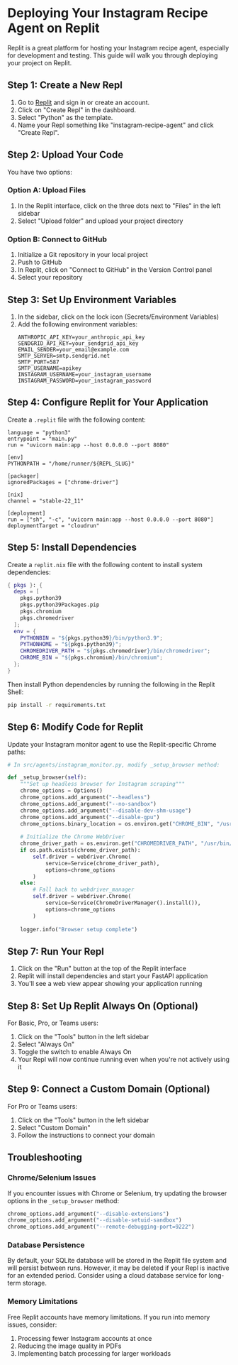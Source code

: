 # Deploying Your Instagram Recipe Agent on Replit

Replit is a great platform for hosting your Instagram recipe agent, especially for development and testing. This guide will walk you through deploying your project on Replit.

## Step 1: Create a New Repl

1. Go to [Replit](https://replit.com/) and sign in or create an account.
2. Click on "Create Repl" in the dashboard.
3. Select "Python" as the template.
4. Name your Repl something like "instagram-recipe-agent" and click "Create Repl".

## Step 2: Upload Your Code

You have two options:

### Option A: Upload Files
1. In the Replit interface, click on the three dots next to "Files" in the left sidebar
2. Select "Upload folder" and upload your project directory

### Option B: Connect to GitHub
1. Initialize a Git repository in your local project
2. Push to GitHub
3. In Replit, click on "Connect to GitHub" in the Version Control panel
4. Select your repository

## Step 3: Set Up Environment Variables

1. In the sidebar, click on the lock icon (Secrets/Environment Variables)
2. Add the following environment variables:
   ```
   ANTHROPIC_API_KEY=your_anthropic_api_key
   SENDGRID_API_KEY=your_sendgrid_api_key
   EMAIL_SENDER=your_email@example.com
   SMTP_SERVER=smtp.sendgrid.net
   SMTP_PORT=587
   SMTP_USERNAME=apikey
   INSTAGRAM_USERNAME=your_instagram_username
   INSTAGRAM_PASSWORD=your_instagram_password
   ```

## Step 4: Configure Replit for Your Application

Create a `.replit` file with the following content:

```
language = "python3"
entrypoint = "main.py"
run = "uvicorn main:app --host 0.0.0.0 --port 8080"

[env]
PYTHONPATH = "/home/runner/${REPL_SLUG}"

[packager]
ignoredPackages = ["chrome-driver"]

[nix]
channel = "stable-22_11"

[deployment]
run = ["sh", "-c", "uvicorn main:app --host 0.0.0.0 --port 8080"]
deploymentTarget = "cloudrun"
```

## Step 5: Install Dependencies

Create a `replit.nix` file with the following content to install system dependencies:

```nix
{ pkgs }: {
  deps = [
    pkgs.python39
    pkgs.python39Packages.pip
    pkgs.chromium
    pkgs.chromedriver
  ];
  env = {
    PYTHONBIN = "${pkgs.python39}/bin/python3.9";
    PYTHONHOME = "${pkgs.python39}";
    CHROMEDRIVER_PATH = "${pkgs.chromedriver}/bin/chromedriver";
    CHROME_BIN = "${pkgs.chromium}/bin/chromium";
  };
}
```

Then install Python dependencies by running the following in the Replit Shell:

```bash
pip install -r requirements.txt
```

## Step 6: Modify Code for Replit

Update your Instagram monitor agent to use the Replit-specific Chrome paths:

```python
# In src/agents/instagram_monitor.py, modify _setup_browser method:

def _setup_browser(self):
    """Set up headless browser for Instagram scraping"""
    chrome_options = Options()
    chrome_options.add_argument("--headless")
    chrome_options.add_argument("--no-sandbox")
    chrome_options.add_argument("--disable-dev-shm-usage")
    chrome_options.add_argument("--disable-gpu")
    chrome_options.binary_location = os.environ.get("CHROME_BIN", "/usr/bin/chromium")
    
    # Initialize the Chrome WebDriver
    chrome_driver_path = os.environ.get("CHROMEDRIVER_PATH", "/usr/bin/chromedriver")
    if os.path.exists(chrome_driver_path):
        self.driver = webdriver.Chrome(
            service=Service(chrome_driver_path),
            options=chrome_options
        )
    else:
        # Fall back to webdriver_manager
        self.driver = webdriver.Chrome(
            service=Service(ChromeDriverManager().install()),
            options=chrome_options
        )
    
    logger.info("Browser setup complete")
```

## Step 7: Run Your Repl

1. Click on the "Run" button at the top of the Replit interface
2. Replit will install dependencies and start your FastAPI application
3. You'll see a web view appear showing your application running

## Step 8: Set Up Replit Always On (Optional)

For Basic, Pro, or Teams users:

1. Click on the "Tools" button in the left sidebar
2. Select "Always On"
3. Toggle the switch to enable Always On
4. Your Repl will now continue running even when you're not actively using it

## Step 9: Connect a Custom Domain (Optional)

For Pro or Teams users:

1. Click on the "Tools" button in the left sidebar
2. Select "Custom Domain"
3. Follow the instructions to connect your domain

## Troubleshooting

### Chrome/Selenium Issues
If you encounter issues with Chrome or Selenium, try updating the browser options in the `_setup_browser` method:

```python
chrome_options.add_argument("--disable-extensions")
chrome_options.add_argument("--disable-setuid-sandbox")
chrome_options.add_argument("--remote-debugging-port=9222")
```

### Database Persistence
By default, your SQLite database will be stored in the Replit file system and will persist between runs. However, it may be deleted if your Repl is inactive for an extended period. Consider using a cloud database service for long-term storage.

### Memory Limitations
Free Replit accounts have memory limitations. If you run into memory issues, consider:

1. Processing fewer Instagram accounts at once
2. Reducing the image quality in PDFs
3. Implementing batch processing for larger workloads
